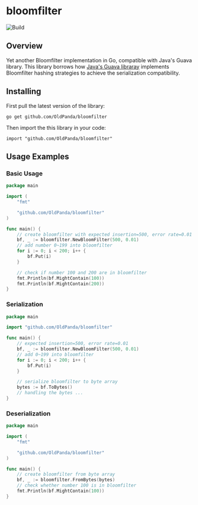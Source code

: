 # bloomfilter
![Build](https://github.com/OldPanda/bloomfilter/workflows/Build/badge.svg?event=push)

## Overview
Yet another Bloomfilter implementation in Go, compatible with Java's Guava library. This library borrows how [Java's Guava libraray](https://guava.dev/) implements Bloomfilter hashing strategies to achieve the serialization compatibility.

## Installing
First pull the latest version of the library:
```
go get github.com/OldPanda/bloomfilter
```
Then import the this library in your code:
```
import "github.com/OldPanda/bloomfilter"
```

## Usage Examples
### Basic Usage
```Go
package main

import (
	"fmt"

	"github.com/OldPanda/bloomfilter"
)

func main() {
    // create bloomfilter with expected insertion=500, error rate=0.01
    bf, _ := bloomfilter.NewBloomFilter(500, 0.01)
    // add number 0~199 into bloomfilter
	for i := 0; i < 200; i++ {
		bf.Put(i)
	}

    // check if number 100 and 200 are in bloomfilter
	fmt.Println(bf.MightContain(100))
	fmt.Println(bf.MightContain(200))
}
```

### Serialization
```Go
package main

import "github.com/OldPanda/bloomfilter"

func main() {
    // expected insertion=500, error rate=0.01
    bf, _ := bloomfilter.NewBloomFilter(500, 0.01)
    // add 0~199 into bloomfilter
	for i := 0; i < 200; i++ {
		bf.Put(i)
	}

    // serialize bloomfilter to byte array
    bytes := bf.ToBytes()
    // handling the bytes ...
}
```

### Deserialization
```Go
package main

import (
	"fmt"

	"github.com/OldPanda/bloomfilter"
)

func main() {
    // create bloomfilter from byte array
    bf, _ := bloomfilter.FromBytes(bytes)
    // check whether number 100 is in bloomfilter
    fmt.Println(bf.MightContain(100))
}
```
